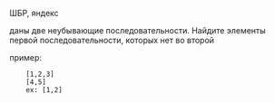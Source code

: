 ШБР, яндекс

даны две неубывающие последовательности. Найдите элементы первой последовательности, которых нет во второй

пример: 

        [1,2,3]
        [4,5]
        ex: [1,2]
